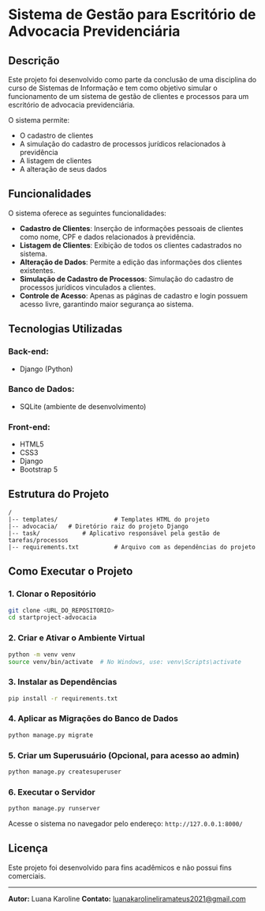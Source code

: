 # Sistema de Gestão para Escritório de Advocacia Previdenciária

## Descrição
Este projeto foi desenvolvido como parte da conclusão de uma disciplina do curso de Sistemas de Informação e tem como objetivo simular o funcionamento de um sistema de gestão de clientes e processos para um escritório de advocacia previdenciária. 

O sistema permite:
- O cadastro de clientes
- A simulação do cadastro de processos jurídicos relacionados à previdência
- A listagem de clientes
- A alteração de seus dados

## Funcionalidades
O sistema oferece as seguintes funcionalidades:

- **Cadastro de Clientes**: Inserção de informações pessoais de clientes como nome, CPF e dados relacionados à previdência.
- **Listagem de Clientes**: Exibição de todos os clientes cadastrados no sistema.
- **Alteração de Dados**: Permite a edição das informações dos clientes existentes.
- **Simulação de Cadastro de Processos**: Simulação do cadastro de processos jurídicos vinculados a clientes.
- **Controle de Acesso**: Apenas as páginas de cadastro e login possuem acesso livre, garantindo maior segurança ao sistema.

## Tecnologias Utilizadas

### Back-end:
- Django (Python)

### Banco de Dados:
- SQLite (ambiente de desenvolvimento)

### Front-end:
- HTML5
- CSS3
- Django
- Bootstrap 5

## Estrutura do Projeto
```
/
|-- templates/                # Templates HTML do projeto
|-- advocacia/   # Diretório raiz do projeto Django
|-- task/            # Aplicativo responsável pela gestão de tarefas/processos
|-- requirements.txt          # Arquivo com as dependências do projeto
```

## Como Executar o Projeto
### 1. Clonar o Repositório
```sh
git clone <URL_DO_REPOSITORIO>
cd startproject-advocacia
```

### 2. Criar e Ativar o Ambiente Virtual
```sh
python -m venv venv
source venv/bin/activate  # No Windows, use: venv\Scripts\activate
```

### 3. Instalar as Dependências
```sh
pip install -r requirements.txt
```

### 4. Aplicar as Migrações do Banco de Dados
```sh
python manage.py migrate
```

### 5. Criar um Superusuário (Opcional, para acesso ao admin)
```sh
python manage.py createsuperuser
```

### 6. Executar o Servidor
```sh
python manage.py runserver
```

Acesse o sistema no navegador pelo endereço: `http://127.0.0.1:8000/`

## Licença
Este projeto foi desenvolvido para fins acadêmicos e não possui fins comerciais.

---

**Autor:** Luana Karoline
**Contato:** luanakarolineliramateus2021@gmail.com

